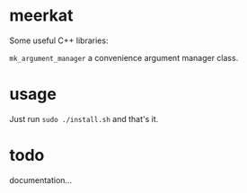 # meerkat
Some useful C++ libraries:

`mk_argument_manager` a convenience argument manager class.

# usage
Just run `sudo ./install.sh` and that's it.

# todo
documentation...
